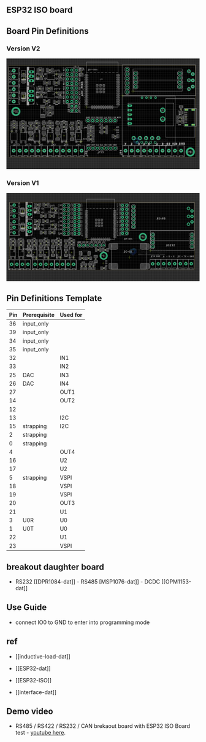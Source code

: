 ## ESP32 ISO board

## Board Pin Definitions

### Version V2 

![](2023-10-20-16-11-07.png)

### Version V1
![](2023-09-26-15-08-07.png)

## Pin Definitions Template

| Pin | Prerequisite | Used for |
| --- | ------------ | -------- |
| 36  | input_only   |          |
| 39  | input_only   |          |
| 34  | input_only   |          |
| 35  | input_only   |          |
| 32  |              | IN1      |
| 33  |              | IN2      |
| 25  | DAC          | IN3      |
| 26  | DAC          | IN4      |
| 27  |              | OUT1     |
| 14  |              | OUT2     |
| 12  |              |          |
| 13  |              | I2C      |
| 15  | strapping    | I2C      |
| 2   | strapping    |          |
| 0   | strapping    |          |
| 4   |              | OUT4     |
| 16  |              | U2       |
| 17  |              | U2       |
| 5   | strapping    | VSPI     |
| 18  |              | VSPI     |
| 19  |              | VSPI     |
| 20  |              | OUT3     |
| 21  |              | U1       |
| 3   | U0R          | U0       |
| 1   | U0T          | U0       |
| 22  |              | U1       |
| 23  |              | VSPI     |

## breakout daughter board

- RS232 [[DPR1084-dat]] - RS485 [MSP1076-dat]] - DCDC [[OPM1153-dat]]

## Use Guide

- connect IO0 to GND to enter into programming mode

## ref

- [[inductive-load-dat]]

- [[ESP32-dat]]

- [[ESP32-ISO]]

- [[interface-dat]]


## Demo video 

- RS485 / RS422 / RS232 / CAN brekaout board with ESP32 ISO Board test - [youtube here](https://www.youtube.com/watch?v=ea_zn8Yjx-0&t=3s&ab_channel=Electrodragon).